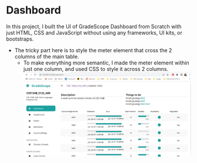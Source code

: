 # Dashboard

In this project, I built the UI of GradeScope Dashboard from Scratch with just HTML, CSS and JavaScript without using any frameworks, UI kits, or bootstraps.


- The tricky part here is to style the meter element that cross the 2 columns of the main table.
  - To make everything more semantic, I made the meter element within just one column, and used CSS to style it across 2 columns.
![ui](imgs/image.png)
